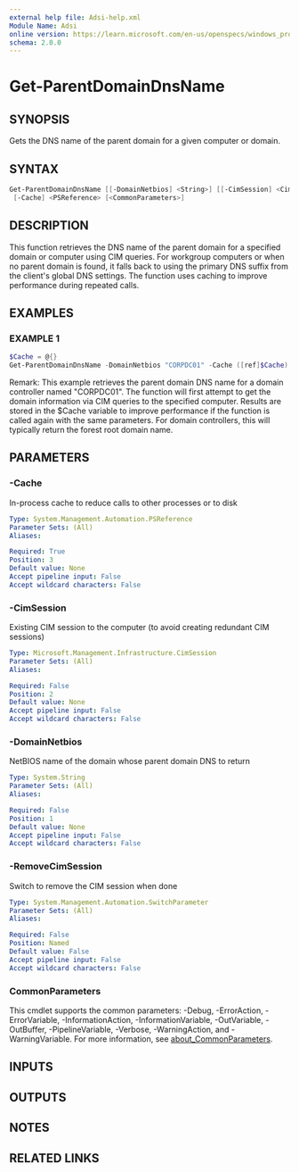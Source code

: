 ```yaml
---
external help file: Adsi-help.xml
Module Name: Adsi
online version: https://learn.microsoft.com/en-us/openspecs/windows_protocols/ms-dtyp/11e1608c-6169-4fbc-9c33-373fc9b224f4#Appendix_A_34
schema: 2.0.0
---
```


# Get-ParentDomainDnsName

## SYNOPSIS
Gets the DNS name of the parent domain for a given computer or domain.

## SYNTAX

```powershell
Get-ParentDomainDnsName [[-DomainNetbios] <String>] [[-CimSession] <CimSession>] [-RemoveCimSession]
 [-Cache] <PSReference> [<CommonParameters>]
```

## DESCRIPTION
This function retrieves the DNS name of the parent domain for a specified domain
or computer using CIM queries.
For workgroup computers or when no parent domain
is found, it falls back to using the primary DNS suffix from the client's global
DNS settings.
The function uses caching to improve performance during repeated calls.

## EXAMPLES

### EXAMPLE 1
```powershell
$Cache = @{}
Get-ParentDomainDnsName -DomainNetbios "CORPDC01" -Cache ([ref]$Cache)
```

Remark: This example retrieves the parent domain DNS name for a domain controller named "CORPDC01".
The function will first attempt to get the domain information via CIM queries to the specified computer.
Results are stored in the $Cache variable to improve performance if the function is called again
with the same parameters.
For domain controllers, this will typically return the forest root domain name.

## PARAMETERS

### -Cache
In-process cache to reduce calls to other processes or to disk

```yaml
Type: System.Management.Automation.PSReference
Parameter Sets: (All)
Aliases:

Required: True
Position: 3
Default value: None
Accept pipeline input: False
Accept wildcard characters: False
```

### -CimSession
Existing CIM session to the computer (to avoid creating redundant CIM sessions)

```yaml
Type: Microsoft.Management.Infrastructure.CimSession
Parameter Sets: (All)
Aliases:

Required: False
Position: 2
Default value: None
Accept pipeline input: False
Accept wildcard characters: False
```

### -DomainNetbios
NetBIOS name of the domain whose parent domain DNS to return

```yaml
Type: System.String
Parameter Sets: (All)
Aliases:

Required: False
Position: 1
Default value: None
Accept pipeline input: False
Accept wildcard characters: False
```

### -RemoveCimSession
Switch to remove the CIM session when done

```yaml
Type: System.Management.Automation.SwitchParameter
Parameter Sets: (All)
Aliases:

Required: False
Position: Named
Default value: False
Accept pipeline input: False
Accept wildcard characters: False
```

### CommonParameters
This cmdlet supports the common parameters: -Debug, -ErrorAction, -ErrorVariable, -InformationAction, -InformationVariable, -OutVariable, -OutBuffer, -PipelineVariable, -Verbose, -WarningAction, and -WarningVariable. For more information, see [about_CommonParameters](http://go.microsoft.com/fwlink/?LinkID=113216).

## INPUTS

## OUTPUTS

## NOTES

## RELATED LINKS


